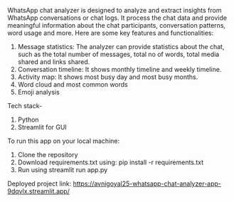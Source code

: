 WhatsApp chat analyzer is designed to analyze and extract insights from WhatsApp conversations or chat logs. It process the chat data and provide meaningful information about the chat participants, conversation patterns, word usage and more.
Here are some key features and functionalities:
1)	Message statistics: The analyzer can provide statistics about the chat, such as the total number of messages, total no of words, total media shared and links shared.
2)	Conversation timeline: It shows monthly timeline and weekly timeline.
3)	Activity map: It shows most busy day and most busy months.
4)	Word cloud and most common words
5)	Emoji analysis

Tech stack-
1) Python
2) Streamlit for GUI

To run this app on your local machine:
1) Clone the repository
2) Download requirements.txt using: pip install -r requirements.txt
3) Run using streamlit run app.py

Deployed project link: https://avnigoyal25-whatsapp-chat-analyzer-app-9dqvlx.streamlit.app/
